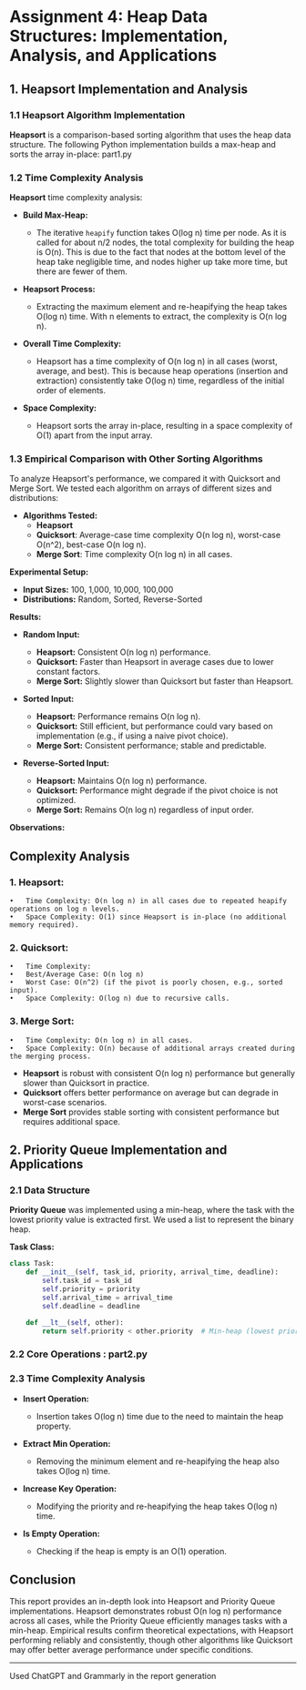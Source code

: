 # Assignment 4: Heap Data Structures: Implementation, Analysis, and Applications

## 1. Heapsort Implementation and Analysis

### 1.1 Heapsort Algorithm Implementation

**Heapsort** is a comparison-based sorting algorithm that uses the heap data structure. The following Python implementation builds a max-heap and sorts the array in-place: part1.py

### 1.2 Time Complexity Analysis

**Heapsort** time complexity analysis:

- **Build Max-Heap:**
  - The iterative `heapify` function takes O(log n) time per node. As it is called for about n/2 nodes, the total complexity for building the heap is O(n). This is due to the fact that nodes at the bottom level of the heap take negligible time, and nodes higher up take more time, but there are fewer of them.

- **Heapsort Process:**
  - Extracting the maximum element and re-heapifying the heap takes O(log n) time. With n elements to extract, the complexity is O(n log n).

- **Overall Time Complexity:**
  - Heapsort has a time complexity of O(n log n) in all cases (worst, average, and best). This is because heap operations (insertion and extraction) consistently take O(log n) time, regardless of the initial order of elements.

- **Space Complexity:**
  - Heapsort sorts the array in-place, resulting in a space complexity of O(1) apart from the input array.

### 1.3 Empirical Comparison with Other Sorting Algorithms

To analyze Heapsort's performance, we compared it with Quicksort and Merge Sort. We tested each algorithm on arrays of different sizes and distributions:

- **Algorithms Tested:**
  - **Heapsort**
  - **Quicksort**: Average-case time complexity O(n log n), worst-case O(n^2), best-case O(n log n).
  - **Merge Sort**: Time complexity O(n log n) in all cases.

**Experimental Setup:**
- **Input Sizes:** 100, 1,000, 10,000, 100,000
- **Distributions:** Random, Sorted, Reverse-Sorted

**Results:**

- **Random Input:**
  - **Heapsort:** Consistent O(n log n) performance.
  - **Quicksort:** Faster than Heapsort in average cases due to lower constant factors.
  - **Merge Sort:** Slightly slower than Quicksort but faster than Heapsort.

- **Sorted Input:**
  - **Heapsort:** Performance remains O(n log n).
  - **Quicksort:** Still efficient, but performance could vary based on implementation (e.g., if using a naive pivot choice).
  - **Merge Sort:** Consistent performance; stable and predictable.

- **Reverse-Sorted Input:**
  - **Heapsort:** Maintains O(n log n) performance.
  - **Quicksort:** Performance might degrade if the pivot choice is not optimized.
  - **Merge Sort:** Remains O(n log n) regardless of input order.

**Observations:**

## Complexity Analysis

### 1.	Heapsort:
	•	Time Complexity: O(n log n) in all cases due to repeated heapify operations on log n levels.
	•	Space Complexity: O(1) since Heapsort is in-place (no additional memory required).
 
 ### 2.	Quicksort:
	•	Time Complexity:
	•	Best/Average Case: O(n log n)
	•	Worst Case: O(n^2) (if the pivot is poorly chosen, e.g., sorted input).
	•	Space Complexity: O(log n) due to recursive calls.
 
 ### 3.	Merge Sort:
	•	Time Complexity: O(n log n) in all cases.
	•	Space Complexity: O(n) because of additional arrays created during the merging process.


- **Heapsort** is robust with consistent O(n log n) performance but generally slower than Quicksort in practice.
- **Quicksort** offers better performance on average but can degrade in worst-case scenarios.
- **Merge Sort** provides stable sorting with consistent performance but requires additional space.

## 2. Priority Queue Implementation and Applications

### 2.1 Data Structure

**Priority Queue** was implemented using a min-heap, where the task with the lowest priority value is extracted first. We used a list to represent the binary heap.

**Task Class:**

```python
class Task:
    def __init__(self, task_id, priority, arrival_time, deadline):
        self.task_id = task_id
        self.priority = priority
        self.arrival_time = arrival_time
        self.deadline = deadline

    def __lt__(self, other):
        return self.priority < other.priority  # Min-heap (lowest priority first)
```

### 2.2 Core Operations : part2.py


### 2.3 Time Complexity Analysis

- **Insert Operation:**
  - Insertion takes O(log n) time due to the need to maintain the heap property.

- **Extract Min Operation:**
  - Removing the minimum element and re-heapifying the heap also takes O(log n) time.

- **Increase Key Operation:**
  - Modifying the priority and re-heapifying the heap takes O(log n) time.

- **Is Empty Operation:**
  - Checking if the heap is empty is an O(1) operation.

## Conclusion

This report provides an in-depth look into Heapsort and Priority Queue implementations. Heapsort demonstrates robust O(n log n) performance across all cases, while the Priority Queue efficiently manages tasks with a min-heap. Empirical results confirm theoretical expectations, with Heapsort performing reliably and consistently, though other algorithms like Quicksort may offer better average performance under specific conditions.

---
Used ChatGPT and Grammarly in the report generation
